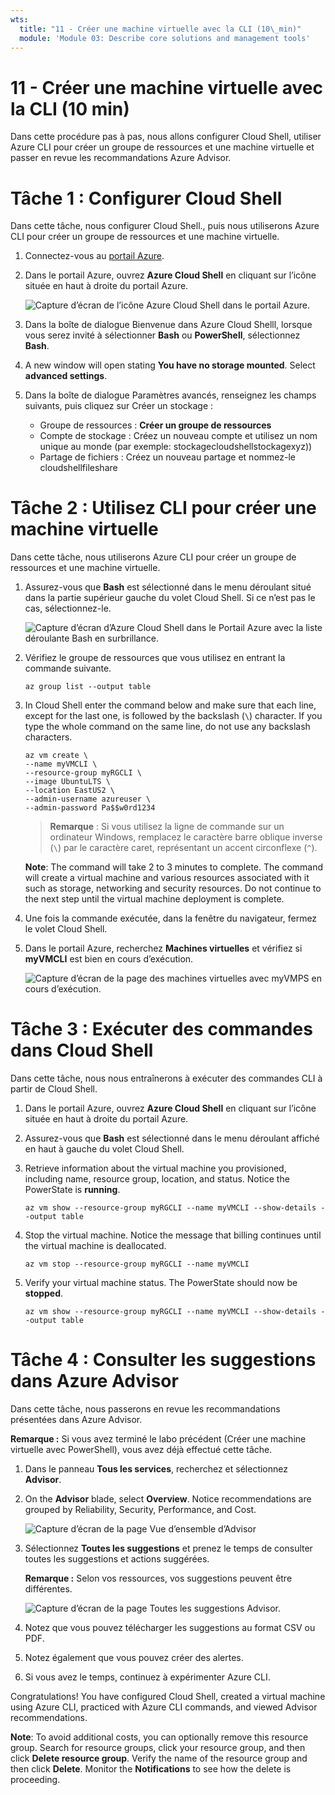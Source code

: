 ```yaml
---
wts:
  title: "11 - Créer une machine virtuelle avec la CLI (10\_min)"
  module: 'Module 03: Describe core solutions and management tools'
---
```

# <a name="11---create-a-vm-with-the-cli-10-min"></a>11 - Créer une machine virtuelle avec la CLI (10 min)

Dans cette procédure pas à pas, nous allons configurer Cloud Shell, utiliser Azure CLI pour créer un groupe de ressources et une machine virtuelle et passer en revue les recommandations Azure Advisor. 

# <a name="task-1-configure-the-cloud-shell"></a>Tâche 1 : Configurer Cloud Shell 

Dans cette tâche, nous configurer Cloud Shell., puis nous utiliserons Azure CLI pour créer un groupe de ressources et une machine virtuelle.  

1. Connectez-vous au [portail Azure](https://portal.azure.com).

2. Dans le portail Azure, ouvrez **Azure Cloud Shell** en cliquant sur l’icône située en haut à droite du portail Azure.

    ![Capture d’écran de l’icône Azure Cloud Shell dans le portail Azure.](../images/1002.png)
   
3. Dans la boîte de dialogue Bienvenue dans Azure Cloud Shelll, lorsque vous serez invité à sélectionner **Bash** ou **PowerShell**, sélectionnez **Bash**. 

4. A new window will open stating <bpt id="p1">**</bpt>You have no storage mounted<ept id="p1">**</ept>. Select <bpt id="p1">**</bpt>advanced settings<ept id="p1">**</ept>.

5. Dans la boîte de dialogue Paramètres avancés, renseignez les champs suivants, puis cliquez sur Créer un stockage :
    - Groupe de ressources : **Créer un groupe de ressources**
    - Compte de stockage : Créez un nouveau compte et utilisez un nom unique au monde (par exemple: stockagecloudshellstockagexyz))
    - Partage de fichiers : Créez un nouveau partage et nommez-le cloudshellfileshare


# <a name="task-2-use-cli-to-create-a-virtual-machine"></a>Tâche 2 : Utilisez CLI pour créer une machine virtuelle

Dans cette tâche, nous utiliserons Azure CLI pour créer un groupe de ressources et une machine virtuelle.

1. Assurez-vous que **Bash** est sélectionné dans le menu déroulant situé dans la partie supérieur gauche du volet Cloud Shell. Si ce n’est pas le cas, sélectionnez-le.

    ![Capture d’écran d’Azure Cloud Shell dans le Portail Azure avec la liste déroulante Bash en surbrillance.](../images/1002a.png)


2. Vérifiez le groupe de ressources que vous utilisez en entrant la commande suivante.

    ```cli
    az group list --output table
    ```

4. In Cloud Shell enter the command below and make sure that each line, except for the last one, is followed by the backslash (<ph id="ph1">`\`</ph>) character. If you type the whole command on the same line, do not use any backslash characters. 

    ```cli
    az vm create \
    --name myVMCLI \
    --resource-group myRGCLI \
    --image UbuntuLTS \
    --location EastUS2 \
    --admin-username azureuser \
    --admin-password Pa$$w0rd1234
    ```

    >**Remarque** : Si vous utilisez la ligne de commande sur un ordinateur Windows, remplacez le caractère barre oblique inverse (`\`) par le caractère caret, représentant un accent circonflexe (`^`).

    <bpt id="p1">**</bpt>Note<ept id="p1">**</ept>: The command will take 2 to 3 minutes to complete. The command will create a virtual machine and various resources associated with it such as storage, networking and security resources. Do not continue to the next step until the virtual machine deployment is complete. 

5. Une fois la commande exécutée, dans la fenêtre du navigateur, fermez le volet Cloud Shell.

6. Dans le portail Azure, recherchez **Machines virtuelles** et vérifiez si **myVMCLI** est bien en cours d’exécution.

    ![Capture d’écran de la page des machines virtuelles avec myVMPS en cours d’exécution.](../images/1101.png)


# <a name="task-3-execute-commands-in-the-cloud-shell"></a>Tâche 3 : Exécuter des commandes dans Cloud Shell

Dans cette tâche, nous nous entraînerons à exécuter des commandes CLI à partir de Cloud Shell. 

1. Dans le portail Azure, ouvrez **Azure Cloud Shell** en cliquant sur l’icône située en haut à droite du portail Azure.

2. Assurez-vous que **Bash** est sélectionné dans le menu déroulant affiché en haut à gauche du volet Cloud Shell.

3. Retrieve information about the virtual machine you provisioned, including name, resource group, location, and status. Notice the PowerState is <bpt id="p1">**</bpt>running<ept id="p1">**</ept>.

    ```cli
    az vm show --resource-group myRGCLI --name myVMCLI --show-details --output table 
    ```

4. Stop the virtual machine. Notice the message that billing continues until the virtual machine is deallocated. 

    ```cli
    az vm stop --resource-group myRGCLI --name myVMCLI
    ```

5. Verify your virtual machine status. The PowerState should now be <bpt id="p1">**</bpt>stopped<ept id="p1">**</ept>.

    ```cli
    az vm show --resource-group myRGCLI --name myVMCLI --show-details --output table 
    ```

# <a name="task-4-review-azure-advisor-recommendations"></a>Tâche 4 : Consulter les suggestions dans Azure Advisor

Dans cette tâche, nous passerons en revue les recommandations présentées dans Azure Advisor.

   **Remarque :** Si vous avez terminé le labo précédent (Créer une machine virtuelle avec PowerShell), vous avez déjà effectué cette tâche. 

1. Dans le panneau **Tous les services**, recherchez et sélectionnez **Advisor**. 

2. On the <bpt id="p1">**</bpt>Advisor<ept id="p1">**</ept> blade, select <bpt id="p2">**</bpt>Overview<ept id="p2">**</ept>. Notice recommendations are grouped by Reliability, Security, Performance, and Cost. 

    ![Capture d’écran de la page Vue d’ensemble d’Advisor ](../images/1103.png)

3. Sélectionnez **Toutes les suggestions** et prenez le temps de consulter toutes les suggestions et actions suggérées. 

    **Remarque :** Selon vos ressources, vos suggestions peuvent être différentes. 

    ![Capture d’écran de la page Toutes les suggestions Advisor. ](../images/1104.png)

4. Notez que vous pouvez télécharger les suggestions au format CSV ou PDF. 

5. Notez également que vous pouvez créer des alertes. 

6. Si vous avez le temps, continuez à expérimenter Azure CLI. 

Congratulations! You have configured Cloud Shell, created a virtual machine using Azure CLI, practiced with Azure CLI commands, and viewed Advisor recommendations.

<bpt id="p1">**</bpt>Note<ept id="p1">**</ept>: To avoid additional costs, you can optionally remove this resource group. Search for resource groups, click your resource group, and then click <bpt id="p1">**</bpt>Delete resource group<ept id="p1">**</ept>. Verify the name of the resource group and then click <bpt id="p1">**</bpt>Delete<ept id="p1">**</ept>. Monitor the <bpt id="p1">**</bpt>Notifications<ept id="p1">**</ept> to see how the delete is proceeding.
